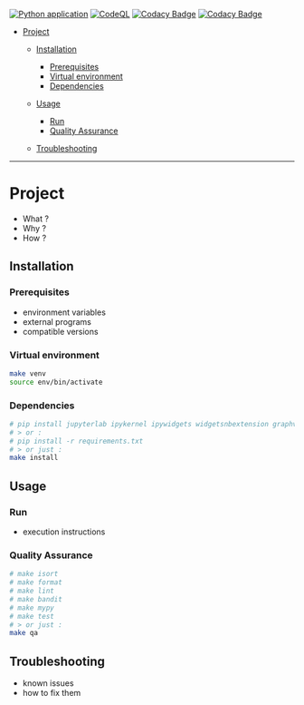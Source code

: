 [![Python application](https://github.com/fleuryc/OC_AI-Engineer_P7_Detect-bad-buzz-with-deep-learning/actions/workflows/python-app.yml/badge.svg)](https://github.com/fleuryc/OC_AI-Engineer_P7_Detect-bad-buzz-with-deep-learning/actions/workflows/python-app.yml)
[![CodeQL](https://github.com/fleuryc/OC_AI-Engineer_P7_Detect-bad-buzz-with-deep-learning/actions/workflows/codeql-analysis.yml/badge.svg)](https://github.com/fleuryc/OC_AI-Engineer_P7_Detect-bad-buzz-with-deep-learning/actions/workflows/codeql-analysis.yml)
[![Codacy Badge](https://app.codacy.com/project/badge/Grade/bb259c87a77f4beab13c48f4d5b59afe)](https://www.codacy.com/gh/fleuryc/OC_AI-Engineer_P7_Detect-bad-buzz-with-deep-learning/dashboard)
[![Codacy Badge](https://app.codacy.com/project/badge/Coverage/bb259c87a77f4beab13c48f4d5b59afe)](https://www.codacy.com/gh/fleuryc/OC_AI-Engineer_P7_Detect-bad-buzz-with-deep-learning/dashboard)

-   [Project](#project)
    -   [Installation](#installation)
        -   [Prerequisites](#prerequisites)
        -   [Virtual environment](#virtual-environment)
        -   [Dependencies](#dependencies)

    -   [Usage](#usage)
        -   [Run](#run)
        -   [Quality Assurance](#quality-assurance)

    -   [Troubleshooting](#troubleshooting)

* * *

# Project

-   What ?
-   Why ?
-   How ?

## Installation

### Prerequisites

-   environment variables
-   external programs
-   compatible versions

### Virtual environment

```bash
make venv
source env/bin/activate
```

### Dependencies

```bash
# pip install jupyterlab ipykernel ipywidgets widgetsnbextension graphviz python-dotenv requests matplotlib seaborn plotly numpy
# > or :
# pip install -r requirements.txt
# > or just :
make install
```

## Usage

### Run

-   execution instructions

### Quality Assurance

```bash
# make isort
# make format
# make lint
# make bandit
# make mypy
# make test
# > or just :
make qa
```

## Troubleshooting

-   known issues
-   how to fix them
